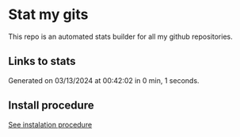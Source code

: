 # Stat my gits

This repo is an automated stats builder for all my github repositories.

## Links to stats


Generated on 03/13/2024 at 00:42:02 in 0 min, 1 seconds.

## Install procedure

[See instalation procedure](./src/install.md)

